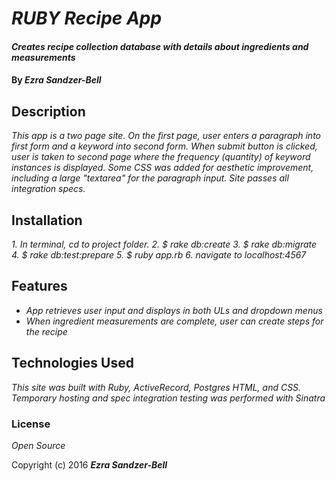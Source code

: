 # _RUBY Recipe App_

#### _Creates recipe collection database with details about ingredients and measurements_

#### By _**Ezra Sandzer-Bell**_

## Description

_This app is a two page site. On the first page, user enters a paragraph into first form and a keyword into second form. When submit button is clicked, user is taken to second page where the frequency (quantity) of keyword instances is displayed. Some CSS was added for aesthetic improvement, including a large "textarea" for the paragraph input. Site passes all integration specs._

## Installation

_1. In terminal, cd to project folder._
_2. $ rake db:create_
_3. $ rake db:migrate_
_4. $ rake db:test:prepare_
_5. $ ruby app.rb_
_6. navigate to localhost:4567_

## Features

* _App retrieves user input and displays in both ULs and dropdown menus_
* _When ingredient measurements are complete, user can create steps for the recipe_  

## Technologies Used

_This site was built with Ruby, ActiveRecord, Postgres HTML, and CSS. Temporary hosting and spec integration testing was performed with Sinatra_

### License

*Open Source*

Copyright (c) 2016 **_Ezra Sandzer-Bell_**
